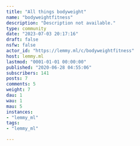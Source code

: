 ```yaml
---
title: "All things bodyweight" 
name: "bodyweightfitness"
description: "Description not available."
type: community
date: "2023-07-03 20:17:16"
draft: false
nsfw: false
actor_id: "https://lemmy.ml/c/bodyweightfitness"
host: lemmy.ml
lastmod: "0001-01-01 00:00:00"
published: "2020-06-28 04:55:06"
subscribers: 141
posts: 7
comments: 5
weight: 7
dau: 1
wau: 1
mau: 5
instances:
- "lemmy_ml"
tags: 
- "lemmy_ml"

---
```

